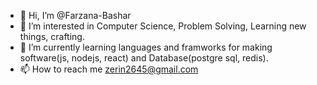 - 👋 Hi, I’m @Farzana-Bashar
- 👀 I’m interested in Computer Science, Problem Solving, Learning new things, crafting.
- 🌱 I’m currently learning languages and framworks for making software(js, nodejs, react) and Database(postgre sql, redis).
- 📫 How to reach me 
zerin2645@gmail.com

<!---
Farzana-Bashar/Farzana-Bashar is a ✨ special ✨ repository because its `README.md` (this file) appears on your GitHub profile.
You can click the Preview link to take a look at your changes.
--->
